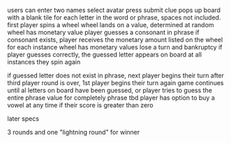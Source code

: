 users can enter two names
select avatar
press submit
clue pops up
board with a blank tile for each letter in the word or phrase, spaces not included.
first player spins a wheel
wheel lands on a value, determined at random
wheel has monetary value
player guesses a consonant in phrase
if consonant exists, player receives the monetary amount listed on the wheel for each instance
  wheel has monetary values
  lose a turn
  and bankruptcy
if player guesses correctly,
  the guessed letter appears on board at all instances
  they spin again

if guessed letter does not exist in phrase, next player begins their turn
after third player round is over, 1st player begins their turn again
game continues until al letters on board have been guessed, or player tries to guess the entire phrase
  value for completely phrase tbd
player has option to buy a vowel at any time if their score is greater than zero

later specs

3 rounds and one "lightning round" for winner
